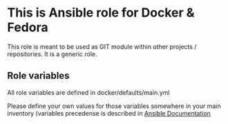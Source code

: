 # This is Ansible role for Docker & Fedora

This role is meant to be used as GIT module within other projects /
repositories. It is a generic role.

## Role variables

All role variables are defined in docker/defaults/main.yml

Please define your own values for those variables somewhere in your main inventory (variables precedense is described in [Ansible Documentation](http://docs.ansible.com/playbooks_variables.html#variable-precedence-where-should-i-put-a-variable])
